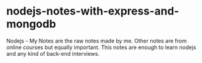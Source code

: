 # nodejs-notes-with-express-and-mongodb
Nodejs - My Notes are the raw notes made by me. Other notes are from online courses but equally important. This notes are enough to learn nodejs and any kind of back-end interviews.
